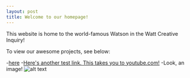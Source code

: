 ```yaml
---
layout: post
title: Welcome to our homepage!
---
```


This website is home to the world-famous Watson in the Watt Creative Inquiry!

To view our awesome projects, see below:

-[here](https://watson-in-the-watt.github.io/website/blogs)
-[Here's another test link. This takes you to youtube.com!](www.youtube.com)
-Look, an image!
 ![alt text](https://watson-in-the-watt.github.io/website/images/404.jpg) 
